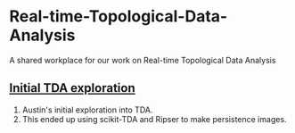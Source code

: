 # Real-time-Topological-Data-Analysis
A shared workplace for our work on Real-time Topological Data Analysis


## [Initial TDA exploration](Initial_TDA_exploration)
1. Austin's initial exploration into TDA.
2. This ended up using scikit-TDA and Ripser to make persistence images. 



